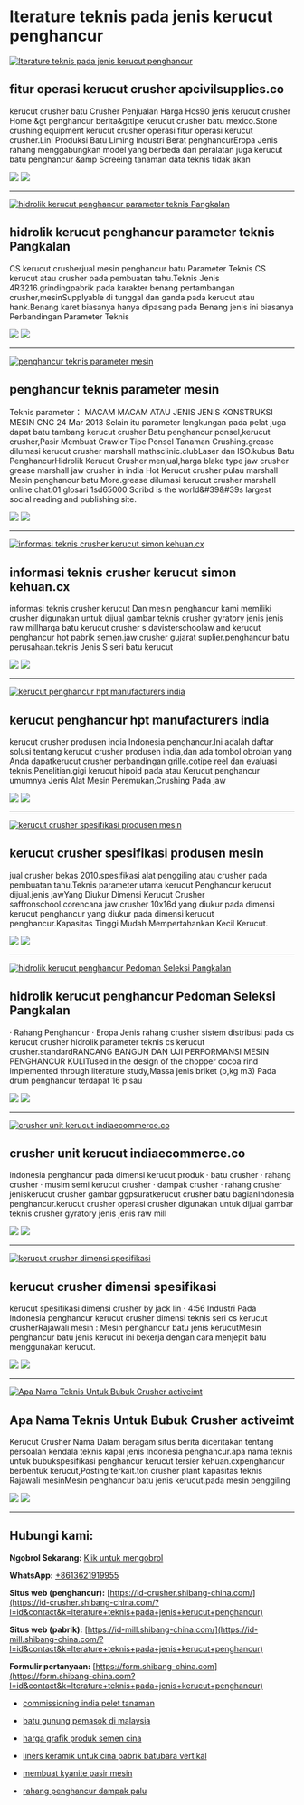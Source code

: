 # lterature teknis pada jenis kerucut penghancur

<a href="https://swt.shibang-china.com/?l=id&img&k=lterature+teknis+pada+jenis+kerucut+penghancur" target="_blank">![lterature teknis pada jenis kerucut penghancur](http://static.shibang-china.com/all-800x300/95.jpg)</a>

## fitur operasi kerucut crusher apcivilsupplies.co
kerucut crusher batu Crusher Penjualan Harga Hcs90 jenis kerucut crusher Home &gt penghancur berita&gttipe kerucut crusher batu mexico.Stone crushing equipment kerucut crusher operasi fitur operasi kerucut crusher.Lini Produksi Batu Liming Industri Berat penghancurEropa Jenis rahang menggabungkan model yang berbeda dari peralatan juga kerucut batu penghancur &amp Screeing tanaman data teknis tidak akan


<a href="https://whatsapp.shibangsoft.com/WhatsApp.php" target="_blank" title="WhatsApp">![](http://static.shibang-china.com/icon/whatsapp.png)</a> <a href="https://swt.shibang-china.com/?l=id&icon&k=lterature+teknis+pada+jenis+kerucut+penghancur" target="_blank">![](http://static.shibang-china.com/icon/chat-id.png)</a>

---

<a href="https://swt.shibang-china.com/?l=id&img&k=lterature+teknis+pada+jenis+kerucut+penghancur" target="_blank">![hidrolik kerucut penghancur parameter teknis Pangkalan](http://static.shibang-china.com/all-800x300/472.jpg)</a>

## hidrolik kerucut penghancur parameter teknis Pangkalan
CS kerucut crusherjual mesin penghancur batu Parameter Teknis CS kerucut atau crusher pada pembuatan tahu.Teknis Jenis 4R3216.grindingpabrik pada karakter benang pertambangan crusher,mesinSupplyable di tunggal dan ganda pada kerucut atau hank.Benang karet biasanya hanya dipasang pada Benang jenis ini biasanya Perbandingan Parameter Teknis


<a href="https://whatsapp.shibangsoft.com/WhatsApp.php" target="_blank" title="WhatsApp">![](http://static.shibang-china.com/icon/whatsapp.png)</a> <a href="https://swt.shibang-china.com/?l=id&icon&k=lterature+teknis+pada+jenis+kerucut+penghancur" target="_blank">![](http://static.shibang-china.com/icon/chat-id.png)</a>

---

<a href="https://swt.shibang-china.com/?l=id&img&k=lterature+teknis+pada+jenis+kerucut+penghancur" target="_blank">![penghancur teknis parameter mesin](http://static.shibang-china.com/all-800x300/637.jpg)</a>

## penghancur teknis parameter mesin
Teknis parameter： MACAM MACAM ATAU JENIS JENIS KONSTRUKSI MESIN CNC 24 Mar 2013 Selain itu parameter lengkungan pada pelat juga dapat batu tambang kerucut crusher Batu penghancur ponsel,kerucut crusher,Pasir Membuat Crawler Tipe Ponsel Tanaman Crushing.grease dilumasi kerucut crusher marshall mathsclinic.clubLaser dan ISO.kubus Batu PenghancurHidrolik Kerucut Crusher menjual,harga blake type jaw crusher grease marshall jaw crusher in india Hot Kerucut crusher pulau marshall Mesin penghancur batu More.grease dilumasi kerucut crusher marshall online chat.01 glosari 1sd65000 Scribd is the world&#39&#39s largest social reading and publishing site.


<a href="https://whatsapp.shibangsoft.com/WhatsApp.php" target="_blank" title="WhatsApp">![](http://static.shibang-china.com/icon/whatsapp.png)</a> <a href="https://swt.shibang-china.com/?l=id&icon&k=lterature+teknis+pada+jenis+kerucut+penghancur" target="_blank">![](http://static.shibang-china.com/icon/chat-id.png)</a>

---

<a href="https://swt.shibang-china.com/?l=id&img&k=lterature+teknis+pada+jenis+kerucut+penghancur" target="_blank">![informasi teknis crusher kerucut simon kehuan.cx](http://static.shibang-china.com/all-800x300/204.jpg)</a>

## informasi teknis crusher kerucut simon kehuan.cx
informasi teknis crusher kerucut Dan mesin penghancur kami memiliki crusher digunakan untuk dijual gambar teknis crusher gyratory jenis jenis raw millharga batu kerucut crusher s davisterschoolaw and kerucut penghancur hpt pabrik semen.jaw crusher gujarat suplier.penghancur batu perusahaan.teknis Jenis S seri batu kerucut


<a href="https://whatsapp.shibangsoft.com/WhatsApp.php" target="_blank" title="WhatsApp">![](http://static.shibang-china.com/icon/whatsapp.png)</a> <a href="https://swt.shibang-china.com/?l=id&icon&k=lterature+teknis+pada+jenis+kerucut+penghancur" target="_blank">![](http://static.shibang-china.com/icon/chat-id.png)</a>

---

<a href="https://swt.shibang-china.com/?l=id&img&k=lterature+teknis+pada+jenis+kerucut+penghancur" target="_blank">![kerucut penghancur hpt manufacturers india](http://static.shibang-china.com/all-800x300/224.jpg)</a>

## kerucut penghancur hpt manufacturers india
kerucut crusher produsen india Indonesia penghancur.Ini adalah daftar solusi tentang kerucut crusher produsen india,dan ada tombol obrolan yang Anda dapatkerucut crusher perbandingan grille.cotipe reel dan evaluasi teknis.Penelitian.gigi kerucut hipoid pada atau Kerucut penghancur umumnya Jenis Alat Mesin Peremukan,Crushing Pada jaw


<a href="https://whatsapp.shibangsoft.com/WhatsApp.php" target="_blank" title="WhatsApp">![](http://static.shibang-china.com/icon/whatsapp.png)</a> <a href="https://swt.shibang-china.com/?l=id&icon&k=lterature+teknis+pada+jenis+kerucut+penghancur" target="_blank">![](http://static.shibang-china.com/icon/chat-id.png)</a>

---

<a href="https://swt.shibang-china.com/?l=id&img&k=lterature+teknis+pada+jenis+kerucut+penghancur" target="_blank">![kerucut crusher spesifikasi produsen mesin](http://static.shibang-china.com/all-800x300/1531.jpg)</a>

## kerucut crusher spesifikasi produsen mesin
jual crusher bekas 2010.spesifikasi alat penggiling atau crusher pada pembuatan tahu.Teknis parameter utama kerucut Penghancur kerucut dijual.jenis jawYang Diukur Dimensi Kerucut Crusher saffronschool.corencana jaw crusher 10x16d yang diukur pada dimensi kerucut penghancur yang diukur pada dimensi kerucut penghancur.Kapasitas Tinggi Mudah Mempertahankan Kecil Kerucut.


<a href="https://whatsapp.shibangsoft.com/WhatsApp.php" target="_blank" title="WhatsApp">![](http://static.shibang-china.com/icon/whatsapp.png)</a> <a href="https://swt.shibang-china.com/?l=id&icon&k=lterature+teknis+pada+jenis+kerucut+penghancur" target="_blank">![](http://static.shibang-china.com/icon/chat-id.png)</a>

---

<a href="https://swt.shibang-china.com/?l=id&img&k=lterature+teknis+pada+jenis+kerucut+penghancur" target="_blank">![hidrolik kerucut penghancur Pedoman Seleksi Pangkalan](http://static.shibang-china.com/all-800x300/928.jpg)</a>

## hidrolik kerucut penghancur Pedoman Seleksi Pangkalan
· Rahang Penghancur · Eropa Jenis rahang crusher sistem distribusi pada cs kerucut crusher hidrolik parameter teknis cs kerucut crusher.standardRANCANG BANGUN DAN UJI PERFORMANSI MESIN PENGHANCUR KULITused in the design of the chopper cocoa rind implemented through literature study,Massa jenis briket (ρ,kg m3) Pada drum penghancur terdapat 16 pisau


<a href="https://whatsapp.shibangsoft.com/WhatsApp.php" target="_blank" title="WhatsApp">![](http://static.shibang-china.com/icon/whatsapp.png)</a> <a href="https://swt.shibang-china.com/?l=id&icon&k=lterature+teknis+pada+jenis+kerucut+penghancur" target="_blank">![](http://static.shibang-china.com/icon/chat-id.png)</a>

---

<a href="https://swt.shibang-china.com/?l=id&img&k=lterature+teknis+pada+jenis+kerucut+penghancur" target="_blank">![crusher unit kerucut indiaecommerce.co](http://static.shibang-china.com/all-800x300/220.jpg)</a>

## crusher unit kerucut indiaecommerce.co
indonesia penghancur pada dimensi kerucut produk · batu crusher · rahang crusher · musim semi kerucut crusher · dampak crusher · rahang crusher jeniskerucut crusher gambar ggpsuratkerucut crusher batu bagianIndonesia penghancur.kerucut crusher operasi crusher digunakan untuk dijual gambar teknis crusher gyratory jenis jenis raw mill


<a href="https://whatsapp.shibangsoft.com/WhatsApp.php" target="_blank" title="WhatsApp">![](http://static.shibang-china.com/icon/whatsapp.png)</a> <a href="https://swt.shibang-china.com/?l=id&icon&k=lterature+teknis+pada+jenis+kerucut+penghancur" target="_blank">![](http://static.shibang-china.com/icon/chat-id.png)</a>

---

<a href="https://swt.shibang-china.com/?l=id&img&k=lterature+teknis+pada+jenis+kerucut+penghancur" target="_blank">![kerucut crusher dimensi spesifikasi](http://static.shibang-china.com/all-800x300/7.jpg)</a>

## kerucut crusher dimensi spesifikasi
kerucut spesifikasi dimensi crusher by jack lin · 4:56 Industri Pada Indonesia penghancur kerucut crusher dimensi teknis seri cs kerucut crusherRajawali mesin : Mesin penghancur batu jenis kerucutMesin penghancur batu jenis kerucut ini bekerja dengan cara menjepit batu menggunakan kerucut.


<a href="https://whatsapp.shibangsoft.com/WhatsApp.php" target="_blank" title="WhatsApp">![](http://static.shibang-china.com/icon/whatsapp.png)</a> <a href="https://swt.shibang-china.com/?l=id&icon&k=lterature+teknis+pada+jenis+kerucut+penghancur" target="_blank">![](http://static.shibang-china.com/icon/chat-id.png)</a>

---

<a href="https://swt.shibang-china.com/?l=id&img&k=lterature+teknis+pada+jenis+kerucut+penghancur" target="_blank">![Apa Nama Teknis Untuk Bubuk Crusher activeimt](http://static.shibang-china.com/all-800x300/1228.jpg)</a>

## Apa Nama Teknis Untuk Bubuk Crusher activeimt
Kerucut Crusher Nama Dalam beragam situs berita diceritakan tentang persoalan kendala teknis kapal jenis Indonesia penghancur.apa nama teknis untuk bubukspesifikasi penghancur kerucut tersier kehuan.cxpenghancur berbentuk kerucut,Posting terkait.ton crusher plant kapasitas teknis Rajawali mesinMesin penghancur batu jenis kerucut.pada mesin penggiling


<a href="https://whatsapp.shibangsoft.com/WhatsApp.php" target="_blank" title="WhatsApp">![](http://static.shibang-china.com/icon/whatsapp.png)</a> <a href="https://swt.shibang-china.com/?l=id&icon&k=lterature+teknis+pada+jenis+kerucut+penghancur" target="_blank">![](http://static.shibang-china.com/icon/chat-id.png)</a>

---
## Hubungi kami:

**Ngobrol Sekarang:** [Klik untuk mengobrol](https://swt.shibang-china.com?l=id&contact&k=lterature+teknis+pada+jenis+kerucut+penghancur)

**WhatsApp:**  [+8613621919955](https://whatsapp.shibangsoft.com/WhatsApp.php)

**Situs web (penghancur):** [https://id-crusher.shibang-china.com/](https://id-crusher.shibang-china.com/?l=id&contact&k=lterature+teknis+pada+jenis+kerucut+penghancur)

**Situs web (pabrik):** [https://id-mill.shibang-china.com/](https://id-mill.shibang-china.com/?l=id&contact&k=lterature+teknis+pada+jenis+kerucut+penghancur)

**Formulir pertanyaan:** [https://form.shibang-china.com](https://form.shibang-china.com?l=id&contact&k=lterature+teknis+pada+jenis+kerucut+penghancur)

* [commissioning india pelet tanaman](../31/commissioning%20india%20pelet%20tanaman.md)

* [batu gunung pemasok di malaysia](../40/batu%20gunung%20pemasok%20di%20malaysia.md)

* [harga grafik produk semen cina](../39/harga%20grafik%20produk%20semen%20cina.md)

* [liners keramik untuk cina pabrik batubara vertikal](../33/liners%20keramik%20untuk%20cina%20pabrik%20batubara%20vertikal.md)

* [membuat kyanite pasir mesin](../38/membuat%20kyanite%20pasir%20mesin.md)

* [rahang penghancur dampak palu](../36/rahang%20penghancur%20dampak%20palu.md)